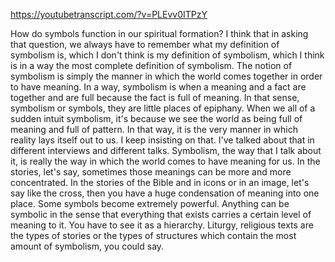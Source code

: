 https://youtubetranscript.com/?v=PLEvv0ITPzY

 How do symbols function in our spiritual formation? I think that in asking that question, we always have to remember what my definition of symbolism is, which I don't think is my definition of symbolism, which I think is in a way the most complete definition of symbolism. The notion of symbolism is simply the manner in which the world comes together in order to have meaning. In a way, symbolism is when a meaning and a fact are together and are full because the fact is full of meaning. In that sense, symbolism or symbols, they are little places of epiphany. When we all of a sudden intuit symbolism, it's because we see the world as being full of meaning and full of pattern. In that way, it is the very manner in which reality lays itself out to us. I keep insisting on that. I've talked about that in different interviews and different talks. Symbolism, the way that I talk about it, is really the way in which the world comes to have meaning for us. In the stories, let's say, sometimes those meanings can be more and more concentrated. In the stories of the Bible and in icons or in an image, let's say like the cross, then you have a huge condensation of meaning into one place. Some symbols become extremely powerful. Anything can be symbolic in the sense that everything that exists carries a certain level of meaning to it. You have to see it as a hierarchy. Liturgy, religious texts are the types of stories or the types of structures which contain the most amount of symbolism, you could say.